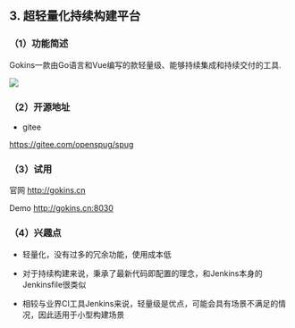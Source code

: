 ## 3. 超轻量化持续构建平台

### （1）功能简述

Gokins一款由Go语言和Vue编写的款轻量级、能够持续集成和持续交付的工具.

![](https://gitee.com/chenmingkong/picture-bed/raw/master/img/20220319220611.png)


### （2）开源地址

- gitee

https://gitee.com/openspug/spug

### （3）试用

官网 http://gokins.cn

Demo http://gokins.cn:8030

### （4）兴趣点

- 轻量化，没有过多的冗余功能，使用成本低

- 对于持续构建来说，秉承了最新代码即配置的理念，和Jenkins本身的Jenkinsfile很类似

- 相较与业界CI工具Jenkins来说，轻量级是优点，可能会具有场景不满足的情况，因此适用于小型构建场景